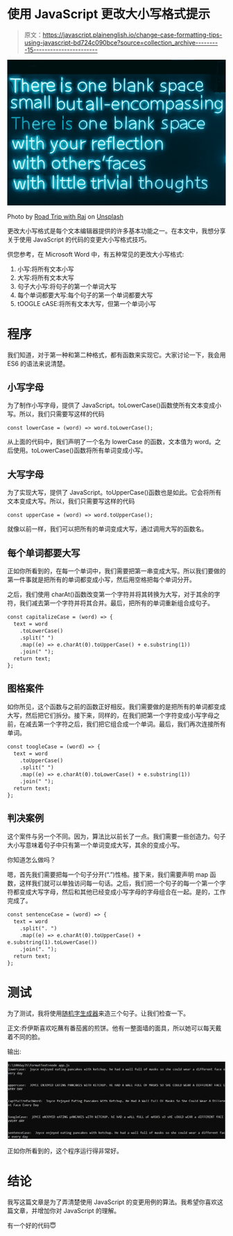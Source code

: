 # 使用 JavaScript 更改大小写格式提示

> 原文：<https://javascript.plainenglish.io/change-case-formatting-tips-using-javascript-bd724c090bce?source=collection_archive---------15----------------------->

![](img/58f5465c4cbade493bff2a26ae1bc188.png)

Photo by [Road Trip with Raj](https://unsplash.com/@roadtripwithraj?utm_source=unsplash&utm_medium=referral&utm_content=creditCopyText) on [Unsplash](https://unsplash.com/s/photos/word?utm_source=unsplash&utm_medium=referral&utm_content=creditCopyText)

更改大小写格式是每个文本编辑器提供的许多基本功能之一。在本文中，我想分享关于使用 JavaScript 的代码的变更大小写格式技巧。

供您参考，在 Microsoft Word 中，有五种常见的更改大小写格式:

1.  小写:将所有文本小写
2.  大写:将所有文本大写
3.  句子大小写:将句子的第一个单词大写
4.  每个单词都要大写:每个句子的第一个单词都要大写
5.  tOOGLE cASE:将所有文本大写，但第一个单词小写

# 程序

我们知道，对于第一种和第二种格式，都有函数来实现它。大家讨论一下，我会用 ES6 的语法来说清楚。

## 小写字母

为了制作小写字母，提供了 JavaScript。toLowerCase()函数使所有文本变成小写。所以，我们只需要写这样的代码

```
const lowerCase = (word) => word.toLowerCase();
```

从上面的代码中，我们声明了一个名为 lowerCase 的函数，文本值为 word。之后使用。toLowerCase()函数将所有单词变成小写。

## 大写字母

为了实现大写，提供了 JavaScript。toUpperCase()函数也是如此。它会将所有文本变成大写。所以，我们只需要写这样的代码

```
const upperCase = (word) => word.toUpperCase();
```

就像以前一样，我们可以把所有的单词变成大写，通过调用大写的函数名。

## 每个单词都要大写

正如你所看到的，在每一个单词中，我们需要把第一串变成大写。所以我们要做的第一件事就是把所有的单词都变成小写，然后用空格把每个单词分开。

之后，我们使用 charAt()函数改变第一个字符并将其转换为大写，对于其余的字符，我们减去第一个字符并将其合并。最后，把所有的单词重新组合成句子。

```
const capitalizeCase = (word) => {
  text = word
    .toLowerCase()
    .split(" ")
    .map((e) => e.charAt(0).toUpperCase() + e.substring(1))
    .join(" ");
  return text;
};
```

## 图格案件

如你所见，这个函数与之前的函数正好相反。我们需要做的是把所有的单词都变成大写，然后把它们拆分。接下来，同样的，在我们把第一个字符变成小写字母之前，在减去第一个字符之后，我们把它组合成一个单词。最后，我们再次连接所有单词。

```
const toogleCase = (word) => {
  text = word
    .toUpperCase()
    .split(" ")
    .map((e) => e.charAt(0).toLowerCase() + e.substring(1))
    .join(" ");
  return text;
};
```

## 判决案例

这个案件与另一个不同。因为，算法比以前长了一点。我们需要一些创造力。句子大小写意味着句子中只有第一个单词变成大写，其余的变成小写。

你知道怎么做吗？

嗯，首先我们需要把每一个句子分开(“.”)性格。接下来，我们需要声明 map 函数，这样我们就可以单独访问每一句话。之后，我们把一个句子的每一个第一个字符都变成大写字母，然后和其他已经变成小写字母的字母组合在一起。是的，工作完成了。

```
const sentenceCase = (word) => {
  text = word
    .split(". ")
    .map((e) => e.charAt(0).toUpperCase() +    e.substring(1).toLowerCase())
    .join(". ");
  return text;
};
```

# 测试

为了测试，我将使用[随机字生成器](http://randomwordgenerator.com)来造三个句子。让我们检查一下。

正文:乔伊斯喜欢吃蘸有番茄酱的煎饼。他有一整面墙的面具，所以她可以每天戴着不同的脸。

输出:

![](img/58b5d78eb654c2233bcb15086d0df694.png)

正如你所看到的，这个程序运行得非常好。

# 结论

我写这篇文章是为了弄清楚使用 JavaScript 的变更用例的算法。我希望你喜欢这篇文章，并增加你对 JavaScript 的理解。

有一个好的代码😇